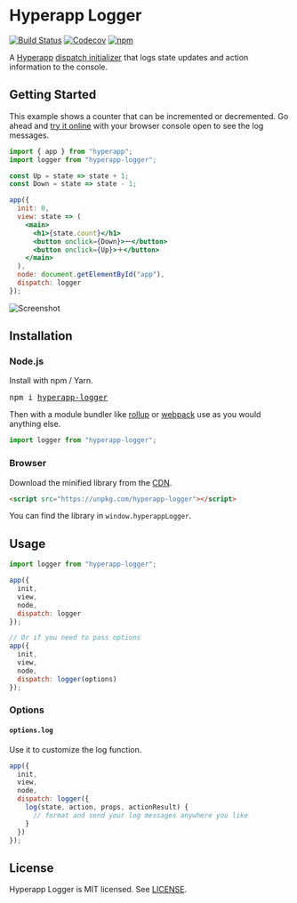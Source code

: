 # Hyperapp Logger

[![Build Status](https://github.com/okwolf/hyperapp-logger/actions/workflows/ci.yml/badge.svg)](https://github.com/okwolf/hyperapp-logger/actions)
[![Codecov](https://img.shields.io/codecov/c/github/okwolf/hyperapp-logger/master.svg)](https://codecov.io/gh/okwolf/hyperapp-logger)
[![npm](https://img.shields.io/npm/v/hyperapp-logger.svg?maxAge=2592000?style=plastic)](https://www.npmjs.com/package/hyperapp-logger)

A [Hyperapp](https://github.com/hyperapp/hyperapp) [dispatch initializer](https://github.com/jorgebucaran/hyperapp/blob/main/docs/architecture/dispatch.md#dispatch-initializer) that logs state updates and action information to the console.

## Getting Started

This example shows a counter that can be incremented or decremented. Go ahead and [try it online](https://codepen.io/okwolf/pen/xLQmvW?editors=0010) with your browser console open to see the log messages.

```jsx
import { app } from "hyperapp";
import logger from "hyperapp-logger";

const Up = state => state + 1;
const Down = state => state - 1;

app({
  init: 0,
  view: state => (
    <main>
      <h1>{state.count}</h1>
      <button onclick={Down}>ー</button>
      <button onclick={Up}>＋</button>
    </main>
  ),
  node: document.getElementById("app"),
  dispatch: logger
});
```

![Screenshot](https://user-images.githubusercontent.com/3735164/152481590-d18dc32a-71fa-47da-8606-742bc6fc42b1.png)

## Installation

### Node.js

Install with npm / Yarn.

<pre>
npm i <a href="https://www.npmjs.com/package/hyperapp-logger">hyperapp-logger</a>
</pre>

Then with a module bundler like [rollup](https://github.com/rollup/rollup) or [webpack](https://github.com/webpack/webpack) use as you would anything else.

```js
import logger from "hyperapp-logger";
```

### Browser

Download the minified library from the [CDN](https://unpkg.com/hyperapp-logger).

```html
<script src="https://unpkg.com/hyperapp-logger"></script>
```

You can find the library in `window.hyperappLogger`.

## Usage

```js
import logger from "hyperapp-logger";

app({
  init,
  view,
  node,
  dispatch: logger
});

// Or if you need to pass options
app({
  init,
  view,
  node,
  dispatch: logger(options)
});
```

### Options

#### `options.log`

Use it to customize the log function.

```js
app({
  init,
  view,
  node,
  dispatch: logger({
    log(state, action, props, actionResult) {
      // format and send your log messages anywhere you like
    }
  })
});
```

## License

Hyperapp Logger is MIT licensed. See [LICENSE](LICENSE.md).
